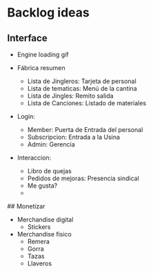 # Backlog ideas

## Interface
- Engine loading gif
- Fábrica resumen
  - Lista de Jingleros: Tarjeta de personal
  - Lista de tematicas: Menú de la cantina
  - Lista de Jingles: Remito salida
  - Lista de Canciones: Listado de materiales 

- Login:
  - Member: Puerta de Entrada del personal
  - Subscripcion: Entrada a la Usina
  - Admin: Gerencia
- Interaccion:
  - Libro de quejas
  - Pedidos de mejoras: Presencia sindical
  - Me gusta?
  - 

## Monetizar
- Merchandise digital
  - Stickers
- Merchandise fisico
  - Remera
  - Gorra
  - Tazas
  - Llaveros

